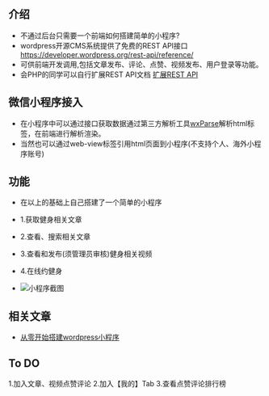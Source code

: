 
## 介绍
* 不通过后台只需要一个前端如何搭建简单的小程序?
* wordpress开源CMS系统提供了免费的REST API接口
https://developer.wordpress.org/rest-api/reference/
* 可供前端开发调用,包括文章发布、评论、点赞、视频发布、用户登录等功能。
* 会PHP的同学可以自行扩展REST API文档
<a href="https://developer.wordpress.org/rest-api/extending-the-rest-api/" target="_blank" rel="noopener">扩展REST API</a>

## 微信小程序接入
* 在小程序中可以通过接口获取数据通过第三方解析工具<a href="https://github.com/icindy/wxParse/" target="_blank" rel="noopener">wxParse</a>解析html标签，在前端进行解析渲染。
* 当然也可以通过web-view标签引用html页面到小程序(不支持个人、海外小程序账号)

## 功能
* 在以上的基础上自己搭建了一个简单的小程序

* 1.获取健身相关文章
* 2.查看、搜索相关文章
* 3.查看和发布(须管理员审核)健身相关视频
* 4.在线约健身

* ![小程序截图](https://www.jwdai.com.cn/images/screenShot.png)

## 相关文章
* [从零开始搭建wordpress小程序](https://www.watch-life.net/wordpress-weixin-app)

## To DO
1.加入文章、视频点赞评论
2.加入【我的】Tab
3.查看点赞评论排行榜
